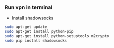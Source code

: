 ### Run vpn in terminal

+ Install shadowsocks
```bash
sudo apt-get update
sudo apt-get install python-pip
sudo apt-get install python-setuptools m2crypto
sudo pip install shadowsocks
```
